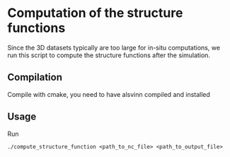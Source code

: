 # Computation of the structure functions

Since the 3D datasets typically are too large for in-situ computations, we
run this script to compute the structure functions after the simulation.

## Compilation

Compile with cmake, you need to have alsvinn compiled and installed


## Usage

Run

    ./compute_structure_function <path_to_nc_file> <path_to_output_file>
   